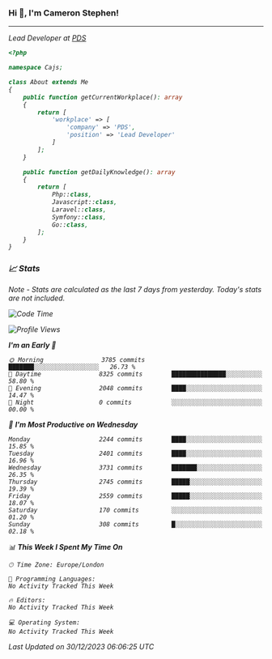 ### Hi 👋, I'm Cameron Stephen!
<hr>
<p><em>Lead Developer at <a href="https://prindatasolutions.co.uk">PDS</a></p>


```php
<?php

namespace Cajs;

class About extends Me
{
    public function getCurrentWorkplace(): array
    {
        return [
            'workplace' => [
                'company' => 'PDS',
                'position' => 'Lead Developer'
            ]
        ];
    }

    public function getDailyKnowledge(): array
    {
        return [
            Php::class,
            Javascript::class,
            Laravel::class,
            Symfony::class,
            Go::class,
        ];
    }
}
```

### 📈 Stats
<p><em>Note - Stats are calculated as the last 7 days from yesterday. Today's stats are not included.</em></p>


<!--START_SECTION:waka-->
![Code Time](http://img.shields.io/badge/Code%20Time-3%2C644%20hrs%2014%20mins-blue)

![Profile Views](http://img.shields.io/badge/Profile%20Views-0-blue)

**I'm an Early 🐤** 

```text
🌞 Morning                3785 commits        ███████░░░░░░░░░░░░░░░░░░   26.73 % 
🌆 Daytime                8325 commits        ███████████████░░░░░░░░░░   58.80 % 
🌃 Evening                2048 commits        ████░░░░░░░░░░░░░░░░░░░░░   14.47 % 
🌙 Night                  0 commits           ░░░░░░░░░░░░░░░░░░░░░░░░░   00.00 % 
```
📅 **I'm Most Productive on Wednesday** 

```text
Monday                   2244 commits        ████░░░░░░░░░░░░░░░░░░░░░   15.85 % 
Tuesday                  2401 commits        ████░░░░░░░░░░░░░░░░░░░░░   16.96 % 
Wednesday                3731 commits        ███████░░░░░░░░░░░░░░░░░░   26.35 % 
Thursday                 2745 commits        █████░░░░░░░░░░░░░░░░░░░░   19.39 % 
Friday                   2559 commits        █████░░░░░░░░░░░░░░░░░░░░   18.07 % 
Saturday                 170 commits         ░░░░░░░░░░░░░░░░░░░░░░░░░   01.20 % 
Sunday                   308 commits         █░░░░░░░░░░░░░░░░░░░░░░░░   02.18 % 
```


📊 **This Week I Spent My Time On** 

```text
🕑︎ Time Zone: Europe/London

💬 Programming Languages: 
No Activity Tracked This Week

🔥 Editors: 
No Activity Tracked This Week

💻 Operating System: 
No Activity Tracked This Week
```


 Last Updated on 30/12/2023 06:06:25 UTC
<!--END_SECTION:waka-->
